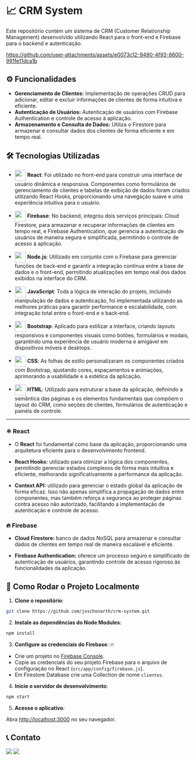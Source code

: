 # 📈 CRM System 

Este repositório contém um sistema de CRM (Customer Relationship Management) desenvolvido utilizando React para o front-end e Firebase para o backend e autenticação.

https://github.com/user-attachments/assets/e0073c12-9490-4f93-8600-991fe11dca1b

## ⚙️ Funcionalidades 

* **Gerenciamento de Clientes:** Implementação de operações CRUD para adicionar, editar e excluir informações de clientes de forma intuitiva e eficiente.
* **Autenticação de Usuários:** Autenticação de usuários com Firebase Authentication e controle de acesso à aplicação.
* **Armazenamento e Consulta de Dados:** Utiliza o Firestore para armazenar e consultar dados dos clientes de forma eficiente e em tempo real.

## 🛠️ Tecnologias Utilizadas 

* [<img src="https://skillicons.dev/icons?i=react&theme=dark" width="30" align="center">](https://reactjs.org/) **React**: Foi utilizado no front-end para construir uma interface de usuário dinâmica e responsiva. Componentes como formulários de gerenciamento de clientes e tabelas de exibição de dados foram criados utilizando React Hooks, proporcionando uma navegação suave e uma experiência intuitiva para o usuário.

* [<img src="https://skillicons.dev/icons?i=firebase&theme=dark" width="30" align="center">](https://firebase.google.com/) **Firebase**: No backend, integrou dois serviços principais: Cloud Firestore, para armazenar e recuperar informações de clientes em tempo real, e Firebase Authentication, que gerencia a autenticação de usuários de maneira segura e simplificada, permitindo o controle de acesso à aplicação.

* [<img src="https://skillicons.dev/icons?i=nodejs&theme=dark" width="30" align="center">](https://nodejs.org/) **Node.js**: Utilizado em conjunto com o Firebase para gerenciar funções de back-end e garantir a integração contínua entre a base de dados e o front-end, permitindo atualizações em tempo real dos dados exibidos na interface do CRM.

* [<img src="https://skillicons.dev/icons?i=javascript&theme=dark" width="30" align="center">](https://developer.mozilla.org/en-US/docs/Web/JavaScript) **JavaScript**: Toda a lógica de interação do projeto, incluindo manipulação de dados e autenticação, foi implementada utilizando as melhores práticas para garantir performance e escalabilidade, com integração total entre o front-end e o back-end.

* [<img src="https://skillicons.dev/icons?i=bootstrap&theme=dark" width="30" align="center">](https://getbootstrap.com/) **Bootstrap**: Aplicado para estilizar a interface, criando layouts responsivos e componentes visuais como botões, formulários e modais, garantindo uma experiência de usuário moderna e amigável em dispositivos móveis e desktops.

* [<img src="https://skillicons.dev/icons?i=css&theme=dark" width="30" align="center">](https://developer.mozilla.org/en-US/docs/Web/CSS) **CSS**: As folhas de estilo personalizaram os componentes criados com Bootstrap, ajustando cores, espaçamentos e animações, aprimorando a usabilidade e a estética da aplicação.

* [<img src="https://skillicons.dev/icons?i=html&theme=dark" width="30" align="center">](https://developer.mozilla.org/en-US/docs/Web/HTML) **HTML**: Utilizado para estruturar a base da aplicação, definindo a semântica das páginas e os elementos fundamentais que compõem o layout do CRM, como seções de clientes, formulários de autenticação e painéis de controle.

---

### ⚛️ React 

* O **React** foi fundamental como base da aplicação, proporcionando uma arquitetura eficiente para o desenvolvimento frontend.

* **React Hooks:** utilizado para otimizar a lógica dos componentes, permitindo gerenciar estados complexos de forma mais intuitiva e eficiente, melhorando significativamente a performance da aplicação.

* **Context API:** utilizado para gerenciar o estado global da aplicação de forma eficaz. Isso não apenas simplifica a propagação de dados entre componentes, mas também reforça a segurança ao proteger páginas contra acesso não autorizado, facilitando a implementação de autenticação e controle de acesso.


### 🔥 Firebase 

* **Cloud Firestore:** banco de dados NoSQL para armazenar e consultar dados de clientes em tempo real de maneira escalável e eficiente.

* **Firebase Authentication:** oferece um processo seguro e simplificado de autenticação de usuários, garantindo controle de acesso rigoroso às funcionalidades da aplicação.

## 🚀 Como Rodar o Projeto Localmente 

1. **Clone o repositório**:

```bash
git clone https://github.com/joschonarth/crm-system.git
```

2. **Instale as dependências do Node Modules**:

```bash
npm install
```

3. **Configure as credenciais do Firebase**: 🔥
- Crie um projeto no [Firebase Console](https://console.firebase.google.com/).
- Copie as credenciais do seu projeto Firebase para o arquivo de configuração no React (`src/app/config/firebase.js`).
- Em Firestore Database crie uma Collection de nome `clientes`.

4. **Inicie o servidor de desenvolvimento**:

```bash
npm start
```

5. **Acesse o aplicativo**:

Abra [http://localhost:3000](http://localhost:3000) no seu navegador.


## 📞 Contato 

<div>
    <a href="https://www.linkedin.com/in/joschonarth/" target="_blank"><img src="https://img.shields.io/badge/LinkedIn-0077B5?style=for-the-badge&logo=linkedin&logoColor=white" target="_blank"></a>
    <a href="mailto:joschonarth@gmail.com" target="_blank"><img src="https://img.shields.io/badge/Gmail-D14836?style=for-the-badge&logo=gmail&logoColor=white" target="_blank"></a>
</div>
